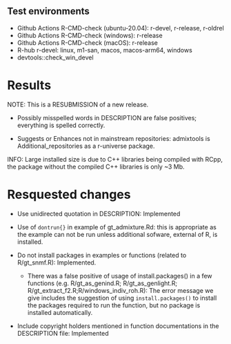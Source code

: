## Test environments
- Github Actions R-CMD-check (ubuntu-20.04): r-devel, r-release, r-oldrel
- Github Actions R-CMD-check (windows): r-release
- Github Actions R-CMD-check (macOS): r-release
- R-hub r-devel: linux, m1-san, macos, macos-arm64, windows
- devtools::check_win_devel

# Results

NOTE: This is a RESUBMISSION of a new release.

* Possibly misspelled words in DESCRIPTION are false positives; everything
is spelled correctly.

* Suggests or Enhances not in mainstream repositories:
  admixtools is Additional_repositories as a r-universe package.

INFO: Large installed size is due to C++ libraries being compiled with RCpp, 
the package without the compiled C++ libraries is only ~3 Mb.

# Resquested changes

* Use unidirected quotation in DESCRIPTION: Implemented

* Use of `dontrun{}` in example of gt_admixture.Rd: this is appropriate as
the example can not be run unless additional sofware, external of R, is installed.

* Do not install packages in examples or functions (related to R/gt_snmf.R):
  Implemented.
  
  * There was a false positive of usage of install.packages() in a few functions
  (e.g. R/gt_as_genind.R; R/gt_as_genlight.R; R/gt_extract_f2.R;R/windows_indiv_roh.R):
    The error message we give includes the suggestion of using `install.packages()` to
    install the packages required to run the function, but no package is installed
    automatically.

* Include copyright holders mentioned in function documentations in the
  DESCRIPTION file: Implemented
